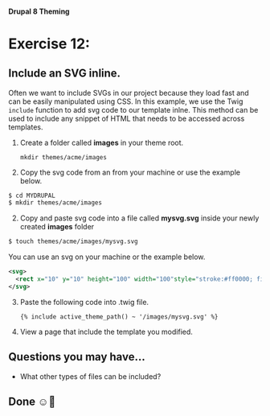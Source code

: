 #### Drupal 8 Theming

# Exercise 12: 

## Include an SVG inline.
Often we want to include SVGs in our project because they load fast and can be easily manipulated using CSS. In this example, we use the Twig `include` function to add svg code to our template inlne. This method can be used to include any snippet of HTML that needs to be accessed across templates.


1. Create a folder called **images** in your theme root. 
	``` 
	mkdir themes/acme/images
	```
	
2. Copy the svg code from an from your machine or use the example below. 

```bash
$ cd MYDRUPAL
$ mkdir themes/acme/images
```

2. Copy and paste svg code into a file called **mysvg.svg** inside your newly created **images** folder


```bash
$ touch themes/acme/images/mysvg.svg
```

You can use an svg on your machine or the example below. 

```svg
<svg>
  <rect x="10" y="10" height="100" width="100"style="stroke:#ff0000; fill: #0000ff"/>
</svg>
```
    

3. Paste the following code into .twig file.
    
    ```twig
    {% include active_theme_path() ~ '/images/mysvg.svg' %}
    ```
    
4. View a page that include the template you modified.    
	
	
## Questions you may have...
+ What other types of files can be included?


## Done ☺

